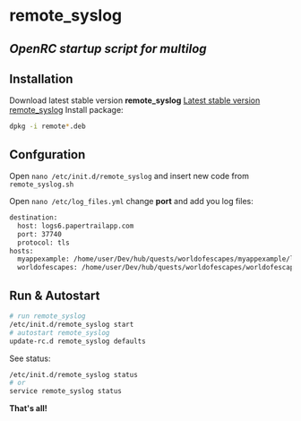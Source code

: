 # remote_syslog
## _OpenRC startup script for multilog_
## Installation
Download latest stable version  **remote_syslog**
[Latest stable version remote_syslog](https://github.com/papertrail/remote_syslog2/releases)
Install package:
```sh
dpkg -i remote*.deb
```
## Confguration
Open `nano /etc/init.d/remote_syslog` and insert new code from `remote_syslog.sh`

Open `nano /etc/log_files.yml` change **port** and add you log files:
```sh
destination:
  host: logs6.papertrailapp.com
  port: 37740
  protocol: tls
hosts:
  myappexample: /home/user/Dev/hub/quests/worldofescapes/myappexample/log/development.log
  worldofescapes: /home/user/Dev/hub/quests/worldofescapes/worldofescapes.com/log/development.log
 ```
 ## Run & Autostart
 ```sh
 # run remote_syslog
 /etc/init.d/remote_syslog start
 # autostart remote_syslog
 update-rc.d remote_syslog defaults
 ```
 See status:
 ```sh
 /etc/init.d/remote_syslog status
 # or
service remote_syslog status
 ```
 **That's all!**
